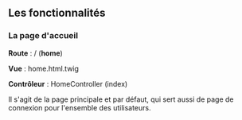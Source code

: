 ## Les fonctionnalités

### La page d'accueil

**Route** : / (**home**)

**Vue** : home.html.twig

**Contrôleur** : HomeController (index)

Il s'agit de la page principale et par défaut, qui sert aussi de page de connexion pour l'ensemble des utilisateurs.